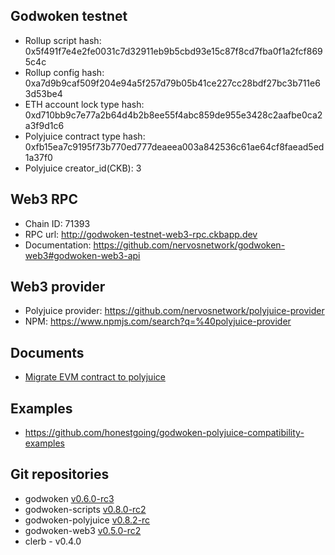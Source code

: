 ## Godwoken testnet

* Rollup script hash: 0x5f491f7e4e2fe0031c7d32911eb9b5cbd93e15c87f8cd7fba0f1a2fcf8695c4c
* Rollup config hash: 0xa7d9b9caf509f204e94a5f257d79b05b41ce227cc28bdf27bc3b711e63d53be4
* ETH account lock type hash: 0xd710bb9c7e77a2b64d4b2b8ee55f4abc859de955e3428c2aafbe0ca2a3f9d1c6
* Polyjuice contract type hash: 0xfb15ea7c9195f73b770ed777deaeea003a842536c61ae64cf8faead5ed1a37f0
* Polyjuice creator_id(CKB): 3

## Web3 RPC

* Chain ID: 71393
* RPC url: http://godwoken-testnet-web3-rpc.ckbapp.dev
* Documentation: https://github.com/nervosnetwork/godwoken-web3#godwoken-web3-api

## Web3 provider

* Polyjuice provider: https://github.com/nervosnetwork/polyjuice-provider
* NPM: https://www.npmjs.com/search?q=%40polyjuice-provider

## Documents

* [Migrate EVM contract to polyjuice](https://github.com/nervosnetwork/godwoken/blob/master/docs/migrate_evm_contract_to_polyjuice.md)

## Examples

* https://github.com/honestgoing/godwoken-polyjuice-compatibility-examples

## Git repositories

- godwoken [v0.6.0-rc3](https://github.com/nervosnetwork/godwoken/tree/v0.6.0-rc3)
- godwoken-scripts [v0.8.0-rc2](https://github.com/nervosnetwork/godwoken-scripts/tree/v0.8.0-rc2)
- godwoken-polyjuice [v0.8.2-rc](https://github.com/nervosnetwork/godwoken-polyjuice/tree/v0.8.2-rc)
- godwoken-web3 [v0.5.0-rc2](https://github.com/nervosnetwork/godwoken-web3/releases/tag/v0.5.0-rc2)
- clerb - v0.4.0
